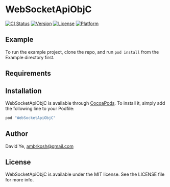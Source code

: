 # WebSocketApiObjC

[![CI Status](https://travis-ci.org/ambrkosh/ios-websocket.svg?branch=master)](https://travis-ci.org/ambrkosh/ios-websocket)
[![Version](https://img.shields.io/cocoapods/v/WebSocketApiObjC.svg?style=flat)](http://cocoapods.org/pods/WebSocketApiObjC)
[![License](https://img.shields.io/cocoapods/l/WebSocketApiObjC.svg?style=flat)](http://cocoapods.org/pods/WebSocketApiObjC)
[![Platform](https://img.shields.io/cocoapods/p/WebSocketApiObjC.svg?style=flat)](http://cocoapods.org/pods/WebSocketApiObjC)

## Example

To run the example project, clone the repo, and run `pod install` from the Example directory first.

## Requirements

## Installation

WebSocketApiObjC is available through [CocoaPods](http://cocoapods.org). To install
it, simply add the following line to your Podfile:

```ruby
pod "WebSocketApiObjC"
```

## Author

David Ye, ambrkosh@gmail.com

## License

WebSocketApiObjC is available under the MIT license. See the LICENSE file for more info.
